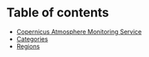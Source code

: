 # Table of contents

* [Copernicus Atmosphere Monitoring Service](README.md)
* [Categories](categories.md)
* [Regions](regions.md)